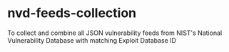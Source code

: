 # nvd-feeds-collection
To collect and combine all JSON vulnerability feeds from NIST's National Vulnerability Database with matching Exploit Database ID

